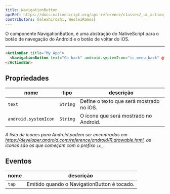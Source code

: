 ```yaml
---
title: NavigationButton
apiRef: https://docs.nativescript.org/api-reference/classes/_ui_action_bar_.navigationbutton
contributors: [alexhiroshi, WesleiRamos]
---
```


O componente NavigationButton, é uma abstração do NativeScript para o botão de navegação do Android e o botão de voltar do iOS.

---

```html
<ActionBar title="My App">
  <NavigationButton text="Go back" android.systemIcon="ic_menu_back" @tap="goBack" />
</ActionBar>
```

## Propriedades

| nome | tipo | descrição |
|------|------|-------------|
| `text` | `String` | Define o texto que será mostrado no iOS.
| `android.systemIcon` | `String` | O ícone que será mostrado no Android.

*A lista de ícones para Android podem ser encontradas em <https://developer.android.com/reference/android/R.drawable.html>, os ícones são os que começam com o prefixo `ic_`.*

## Eventos

| nome | descrição |
|------|-------------|
| `tap`| Emitido quando o NavigationButton é tocado.
